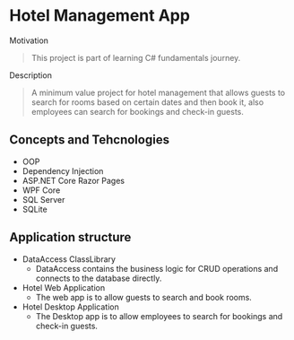 # Hotel Management App

Motivation 
> This project is part of learning C# fundamentals journey.

Description
> A minimum value project for hotel management that allows guests to search for rooms based on certain dates and then book it, also employees can search for bookings and check-in guests.


## Concepts and Tehcnologies 
- OOP
- Dependency Injection
- ASP.NET Core Razor Pages
- WPF Core
- SQL Server
- SQLite

## Application structure
  - DataAccess ClassLibrary
    - DataAccess contains the business logic for CRUD operations and connects to the database directly.
  - Hotel Web Application
    - The web app is to allow guests to search and book rooms.
  - Hotel Desktop Application
    - The Desktop app is to allow employees to search for bookings and check-in guests.
